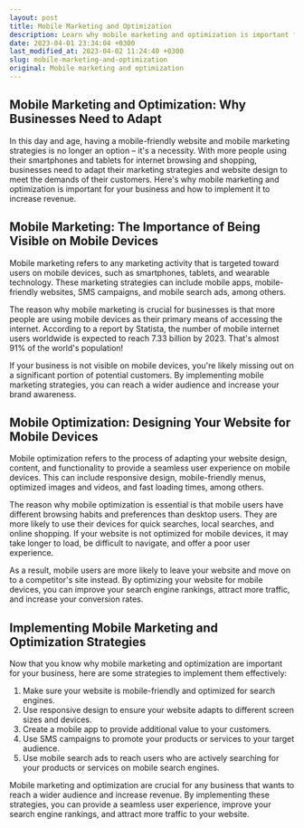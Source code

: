 ```yaml
---
layout: post
title: Mobile Marketing and Optimization
description: Learn why mobile marketing and optimization is important for your business and how to implement it to increase revenue.
date: 2023-04-01 23:34:04 +0300
last_modified_at: 2023-04-02 11:24:40 +0300
slug: mobile-marketing-and-optimization
original: Mobile marketing and optimization
---
```

## Mobile Marketing and Optimization: Why Businesses Need to Adapt

In this day and age, having a mobile-friendly website and mobile marketing strategies is no longer an option – it's a necessity. With more people using their smartphones and tablets for internet browsing and shopping, businesses need to adapt their marketing strategies and website design to meet the demands of their customers. Here's why mobile marketing and optimization is important for your business and how to implement it to increase revenue.

## Mobile Marketing: The Importance of Being Visible on Mobile Devices

Mobile marketing refers to any marketing activity that is targeted toward users on mobile devices, such as smartphones, tablets, and wearable technology. These marketing strategies can include mobile apps, mobile-friendly websites, SMS campaigns, and mobile search ads, among others.

The reason why mobile marketing is crucial for businesses is that more people are using mobile devices as their primary means of accessing the internet. According to a report by Statista, the number of mobile internet users worldwide is expected to reach 7.33 billion by 2023. That's almost 91% of the world's population!

If your business is not visible on mobile devices, you're likely missing out on a significant portion of potential customers. By implementing mobile marketing strategies, you can reach a wider audience and increase your brand awareness.

## Mobile Optimization: Designing Your Website for Mobile Devices

Mobile optimization refers to the process of adapting your website design, content, and functionality to provide a seamless user experience on mobile devices. This can include responsive design, mobile-friendly menus, optimized images and videos, and fast loading times, among others.

The reason why mobile optimization is essential is that mobile users have different browsing habits and preferences than desktop users. They are more likely to use their devices for quick searches, local searches, and online shopping. If your website is not optimized for mobile devices, it may take longer to load, be difficult to navigate, and offer a poor user experience.

As a result, mobile users are more likely to leave your website and move on to a competitor's site instead. By optimizing your website for mobile devices, you can improve your search engine rankings, attract more traffic, and increase your conversion rates.

## Implementing Mobile Marketing and Optimization Strategies

Now that you know why mobile marketing and optimization are important for your business, here are some strategies to implement them effectively:

1. Make sure your website is mobile-friendly and optimized for search engines.
2. Use responsive design to ensure your website adapts to different screen sizes and devices.
3. Create a mobile app to provide additional value to your customers.
4. Use SMS campaigns to promote your products or services to your target audience.
5. Use mobile search ads to reach users who are actively searching for your products or services on mobile search engines.

Mobile marketing and optimization are crucial for any business that wants to reach a wider audience and increase revenue. By implementing these strategies, you can provide a seamless user experience, improve your search engine rankings, and attract more traffic to your website.
